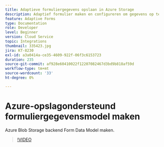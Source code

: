 ```yaml
---
title: Adaptieve formuliergegevens opslaan in Azure Storage
description: Adaptief formulier maken en configureren om gegevens op te slaan in Azure Storage
feature: Adaptive Forms
type: Documentation
role: Developer
level: Beginner
version: Cloud Service
topic: Integrations
thumbnail: 335423.jpg
jira: KT-8230
exl-id: a3a0414a-ce35-4609-922f-06f3c6153723
duration: 235
source-git-commit: af928e60410022f12207082467d3bd9b818af59d
workflow-type: tm+mt
source-wordcount: '33'
ht-degree: 0%

---
```


# Azure-opslagondersteund formuliergegevensmodel maken

Azure Blob Storage backend Form Data Model maken.

>[!VIDEO](https://video.tv.adobe.com/v/335423?quality=12&learn=on)
